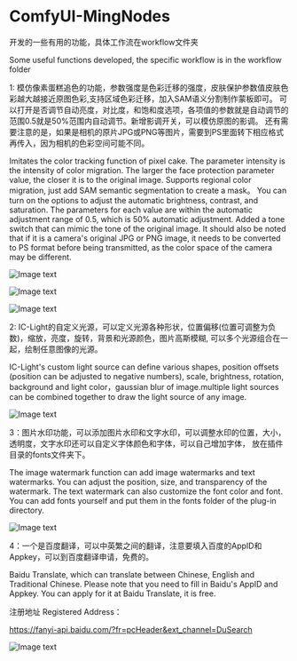 # ComfyUI-MingNodes

开发的一些有用的功能，具体工作流在workflow文件夹

Some useful  functions developed, the specific workflow is in the workflow folder

1: 模仿像素蛋糕追色的功能，参数强度是色彩迁移的强度，皮肤保护参数值皮肤色彩越大越接近原图色彩,支持区域色彩迁移，加入SAM语义分割制作蒙板即可。
可以打开是否调节自动亮度，对比度，和饱和度选项，各项值的参数就是自动调节的范围0.5就是50%范围内自动调节。新增影调开关，可以模仿原图的影调。 
还有需要注意的是，如果是相机的原片JPG或PNG等图片，需要到PS里面转下相应格式再传入，因为相机的色彩空间可能不同。

Imitates the color tracking function of pixel cake. The parameter intensity is the intensity of color migration. 
The larger the face protection parameter value, the closer it is to the original image.
Supports regional color migration, just add SAM semantic segmentation to create a mask。
You can turn on the options to adjust the automatic brightness, contrast, and saturation. 
The parameters for each value are within the automatic adjustment range of 0.5, which is 50% automatic adjustment.
Added a tone switch that can mimic the tone of the original image.
It should also be noted that if it is a camera's original JPG or PNG image, 
it needs to be converted to PS format before being transmitted, as the color space of the camera may be different.

![Image text](https://github.com/mingsky-ai/ComfyUI-MingNodes/blob/main/images/imitation1.png?raw=true)

![Image text](https://github.com/mingsky-ai/ComfyUI-MingNodes/blob/main/images/imitation2.png?raw=true)

![Image text](https://github.com/mingsky-ai/ComfyUI-MingNodes/blob/main/images/imitation3.png?raw=true)

2: IC-Light的自定义光源，可以定义光源各种形状，位置偏移(位置可调整为负数)，缩放，亮度，旋转，背景和光源颜色，图片高斯模糊,
可以多个光源组合在一起，绘制任意图像的光源。

IC-Light's custom light source can define various shapes, position offsets (position can be adjusted to negative numbers), 
scale, brightness, rotation, background and light color，gaussian blur of image.multiple light sources can be combined together to draw the light source of any image.

![Image text](https://github.com/mingsky-ai/ComfyUI-MingNodes/blob/main/images/light_source.png?raw=true)

3：图片水印功能，可以添加图片水印和文字水印，可以调整水印的位置，大小，透明度，文字水印还可以自定义字体颜色和字体，可以自己增加字体，
放在插件目录的fonts文件夹下。

The image watermark function can add image watermarks and text watermarks. You can adjust the position, size, 
and transparency of the watermark. The text watermark can also customize the font color and font. You can add fonts yourself and put them in the fonts folder of the plug-in directory.

![Image text](https://github.com/mingsky-ai/ComfyUI-MingNodes/blob/main/images/watermark.png?raw=true)

4：一个是百度翻译，可以中英繁之间的翻译，注意要填入百度的AppID和Appkey，可以到百度翻译申请，免费的。

Baidu Translate, which can translate between Chinese, English and Traditional Chinese. 
Please note that you need to fill in Baidu's AppID and Appkey. You can apply for it at Baidu Translate, it is free.

注册地址 Registered Address：

<https://fanyi-api.baidu.com/?fr=pcHeader&ext_channel=DuSearch>

![Image text](https://github.com/mingsky-ai/ComfyUI-MingNodes/blob/main/images/baidu_translate.png?raw=true)







